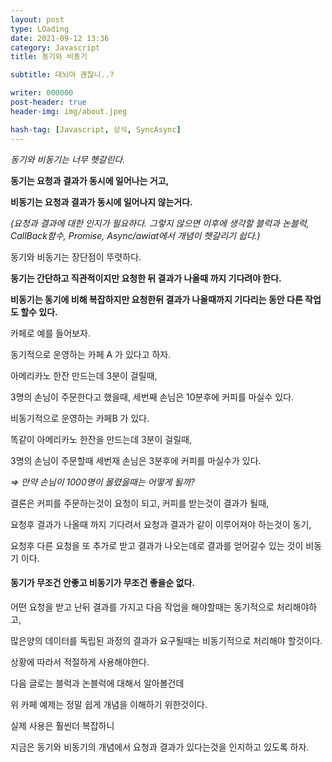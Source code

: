 ```yaml
---
layout: post
type: LOading
date: 2021-09-12 13:36
category: Javascript
title: 동기와 비동기

subtitle: 대뇌야 괜찮니..?

writer: 000000
post-header: true
header-img: img/about.jpeg

hash-tag: [Javascript, 상식, SyncAsync]
---
```






*동기와 비동기는 너무 헷갈린다.*

**동기는 요청과 결과가 동시에 일어나는 거고,**

**비동기는 요청과 결과가 동시에 일어나지 않는거다.**

*(요청과 결과에 대한 인지가 필요하다. 그렇지 않으면 이후에 생각할 블럭과 논블럭, CallBack함수, Promise, Async/awiat에서 개념이 헷갈리기 쉽다.)*

동기와 비동기는 장단점이 뚜렷하다.

**동기는 간단하고 직관적이지만 요청한 뒤 결과가 나올때 까지 기다려야 한다.**

**비동기는 동기에 비해 복잡하지만 요청한뒤 결과가 나올때까지 기다리는 동안 다른 작업도 할수 있다.**

 

카페로 예를 들어보자.

동기적으로 운영하는 카페 A 가 있다고 하자.

아메리카노 한잔 만드는데 3분이 걸릴때,

3명의 손님이 주문한다고 했을때, 세번째 손님은 10분후에 커피를 마실수 있다.

비동기적으로 운영하는 카페B 가 있다.

똑같이 아메리카노 한잔을 만드는데 3분이 걸릴때,

3명의 손님이 주문할때 세번재 손님은 3분후에 커피를 마실수가 있다.

*⇒ 만약 손님이 1000명이 몰렸을때는 어떻게 될까?*

 

결론은 커피를 주문하는것이 요청이 되고, 커피를 받는것이 결과가 될때,

요청후 결과가 나올때 까지 기다려서 요청과 결과가 같이 이루어져야 하는것이 동기,

요청후 다른 요청을 또 추가로 받고 결과가 나오는데로 결과를 얻어갈수 있는 것이 비동기 이다.

#### 동기가 무조건 안좋고 비동기가 무조건 좋을순 없다.

어떤 요청을 받고 난뒤 결과를 가지고 다음 작업을 해야할때는 동기적으로 처리해야하고,

많은양의 데이터를 독립된 과정의 결과가 요구될때는 비동기적으로 처리해야 할것이다.

상황에 따라서 적절하게 사용해야한다.

 

다음 글로는 블럭과 논블럭에 대해서 알아볼건데

위 카페 예제는 정말 쉽게 개념을 이해하기 위한것이다.

실제 사용은 훨씬더 복잡하니

지금은 동기와 비동기의 개념에서 요청과 결과가 있다는것을 인지하고 있도록 하자.